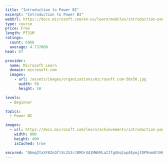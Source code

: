```yaml
---
title: "Introduction to Power BI"
excerpt: "Introduction to Power BI"
webUrl: https://docs.microsoft.com/en-us/learn/modules/introduction-power-bi/
type: course
price: Free
length: PT31M
ratings:
  count: 6966
  average: 4.737008
heat: 67

provider:
  name: Microsoft Learn
  domain: microsoft.com
  images:
    - url: /assets/images/organizations/microsoft.com-50x50.jpg
      width: 50
      height: 50

levels:
  - Beginner

topics:
  - Power BI

images:
  - url: https://docs.microsoft.com/learn/achievements/introduction-power-bi-social.png
    width: 800
    height: 400
    isCached: true

secured: "Q6mqZYaXF8ZnQflXL2S3rJ8MOrUA1MWhMLaIJfgGGq1opAEymjIOP9nmAF3H0ocjXJ5gAzaq1391951Lw/8YA4khXgqfb/Et2tpf9O6j/f0mzSnCjmyjieW+9mTpehNgmIYKqWAeGHVsE087Y5zqYw5FCbH9QyFBXTPLUcTscwid2AQbOmclfEnNyg6uuhoVVslfrMO5ATISiGInt89qhzwWh/OhE3zPZcVL8Fr/i9PCpiVkiGtDo0/tkNdQUAE0GhHjfWmDk8mHwyFhTJDYfTf6Np9/cg//3WhnayDdaiccqJVWsrp1vwMAIFNCFk4R2VzIeqvWWg9MIowPctjQov/hgiHX8dQvPBV094nIRDPWxf5ijuyYTac4zWStUGevY/x2v61U/VNwh1al6rIr6agP7k0llnvVAd3am3yjKf0=;SoAEs2pCAGtmV48xssy2hQ=="
---
```


